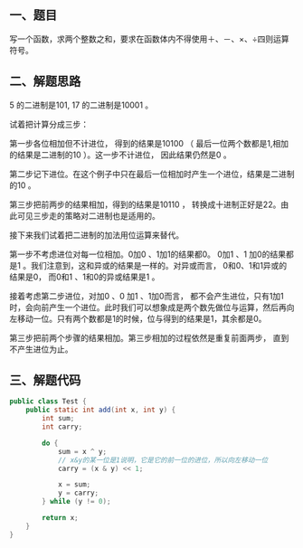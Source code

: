## 一、题目

写一个函数，求两个整数之和，要求在函数体内不得使用＋、－、×、÷四则运算符号。

## 二、解题思路

5 的二进制是101, 17 的二进制是10001 。

试着把计算分成三步：

第一步各位相加但不计进位， 得到的结果是10100 （ 最后一位两个数都是1,相加的结果是二进制的10 ）。这一步不计进位， 因此结果仍然是0 。

第二步记下进位。在这个例子中只在最后一位相加时产生一个进位，结果是二进制的10 。

 第三步把前两步的结果相加，得到的结果是10110 ， 转换成十进制正好是22。由此可见三步走的策略对二进制也是适用的。

 接下来我们试着把二进制的加法用位运算来替代。

第一步不考虑进位对每一位相加。0加0 、1加1的结果都0。 0加1 、1 加0的结果都是1 。我们注意到，这和异或的结果是一样的。对异或而言， 0和0、1和1异或的结果是0， 而0和1 、1和0的异或结果是1 。

接着考虑第二步进位，对加0 、0 加1 、1加0而言， 都不会产生进位，只有1加1 时，会向前产生一个进位。此时我们可以想象成是两个数先做位与运算，然后再向左移动一位。只有两个数都是1的时候，位与得到的结果是1，其余都是0。

第三步把前两个步骤的结果相加。第三步相加的过程依然是重复前面两步， 直到不产生进位为止。

## 三、解题代码

```java
public class Test {
    public static int add(int x, int y) {
        int sum;
        int carry;

        do {
            sum = x ^ y;
            // x&y的某一位是1说明，它是它的前一位的进位，所以向左移动一位
            carry = (x & y) << 1;

            x = sum;
            y = carry;
        } while (y != 0);

        return x;
    }
}
```

